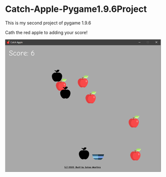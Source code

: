 # Catch-Apple-Pygame1.9.6Project

<p align="justify">This is my second project of pygame 1.9.6</p>
<p>Cath the red apple to adding your score!</p>
<img src="https://github.com/Amiprogrammer/Catch-Apple-Pygame1.9.6Project/blob/main/Game-Demo-Img/img1.PNG" alt="img1">
